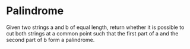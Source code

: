 # Palindrome
Given two strings a and b of equal length, return whether it is possible to cut both strings at a common point such that the first part of a and the second part of b form a palindrome.
